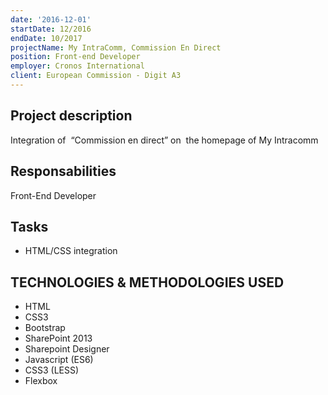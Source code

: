 ```yaml
---
date: '2016-12-01'
startDate: 12/2016
endDate: 10/2017
projectName: My IntraComm, Commission En Direct
position: Front-end Developer
employer: Cronos International
client: European Commission - Digit A3
---
```


## Project description

Integration of  “Commission en direct” on  the homepage of My Intracomm

## Responsabilities

Front-End Developer

## Tasks

- HTML/CSS integration

## TECHNOLOGIES & METHODOLOGIES USED 

-  HTML
-  CSS3
-  Bootstrap
-  SharePoint 2013
-  Sharepoint Designer
-  Javascript (ES6)
-  CSS3 (LESS)
-  Flexbox